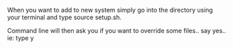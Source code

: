 When you want to add to new system simply go into the directory using your terminal and type source setup.sh.

Command line will then ask you if you want to override some files.. say yes.. ie: type y